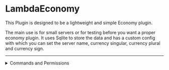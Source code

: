 # LambdaEconomy
This Plugin is designed to be a lightweight and simple Economy plugin. 

The main use is for small servers or for testing before you want a proper economy plugin.
It uses Sqlite to store the data and has a custom config with which you can set the server name, currency singular, currency plural and currency sign.

---
<details> 

commands:  
<ul>
  <li>ecoset:  <br>  
    <ul>description: EcoSet<br>  
    permissions: [lambda.cmd.eco.set]</ul>
    </li>
 <li>ecoget:  
    <ul>description: EcoGet  <br>  
    aliases: [money, bal, balance]  <br>  
    permissions: [lambda.cmd.eco.get, lambda.cmd.eco.get.others]  </ul>
    </li>
    
 </ul>
 <summary>Commands and Permissions</summary>
</details>